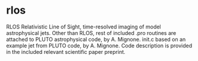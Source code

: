 # rlos
RLOS Relativistic Line of Sight, time-resolved imaging of model astrophysical jets.
Other than RLOS, rest of included .pro routines are attached to PLUTO astrophysical code, by A. Mignone.
init.c based on an example jet from PLUTO code, by A. Mignone. Code description is provided in the included relevant scientific paper preprint.

